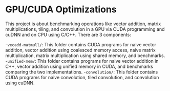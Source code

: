 # GPU/CUDA Optimizations

This project is about benchmarking operations like vector addition, matrix multiplications, tiling, and convolution in a GPU via CUDA programming and cuDNN and on CPU using C/C++. There are 3 components:

-`vecadd-matmull/`: This folder contains CUDA programs for naive vector addition, vector addition using coalesced memory access, naive matrix multiplication, matrix multiplication using shared memory, and benchmarks.
-`unified-mem/`: This folder contains programs for naive vector addition in C++, vector addition using unified memory in CUDA, and benchmarks comparing the two implementations.
-`convolution/`: This folder contains CUDA programs for naive convolution, tiled convolution, and convolution using cuDNN.
